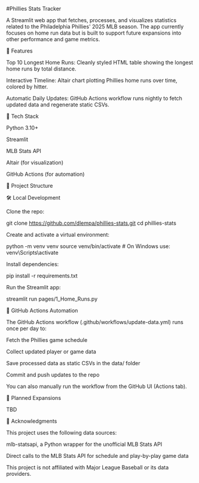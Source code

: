 #Phillies Stats Tracker

A Streamlit web app that fetches, processes, and visualizes statistics related to the Philadelphia Phillies' 2025 MLB season. The app currently focuses on home run data but is built to support future expansions into other performance and game metrics.

🚀 Features

Top 10 Longest Home Runs: Cleanly styled HTML table showing the longest home runs by total distance.

Interactive Timeline: Altair chart plotting Phillies home runs over time, colored by hitter.

Automatic Daily Updates: GitHub Actions workflow runs nightly to fetch updated data and regenerate static CSVs.

🧱 Tech Stack

Python 3.10+

Streamlit

MLB Stats API

Altair (for visualization)

GitHub Actions (for automation)

📁 Project Structure


🛠 Local Development

Clone the repo:

git clone https://github.com/dlempa/phillies-stats.git
cd phillies-stats

Create and activate a virtual environment:

python -m venv venv
source venv/bin/activate       # On Windows use: venv\Scripts\activate

Install dependencies:

pip install -r requirements.txt

Run the Streamlit app:

streamlit run pages/1_Home_Runs.py

🤖 GitHub Actions Automation

The GitHub Actions workflow (.github/workflows/update-data.yml) runs once per day to:

Fetch the Phillies game schedule

Collect updated player or game data

Save processed data as static CSVs in the data/ folder

Commit and push updates to the repo

You can also manually run the workflow from the GitHub UI (Actions tab).


🔮 Planned Expansions

TBD

📎 Acknowledgments

This project uses the following data sources:

mlb-statsapi, a Python wrapper for the unofficial MLB Stats API

Direct calls to the MLB Stats API for schedule and play-by-play game data

This project is not affiliated with Major League Baseball or its data providers.

